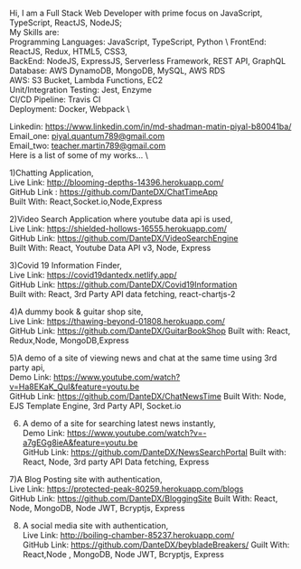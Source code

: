 Hi, I am a Full Stack Web Developer with prime focus on JavaScript, TypeScript, ReactJS, NodeJS; \
My Skills are: \
Programming Languages: JavaScript, TypeScript, Python \ 
FrontEnd: ReactJS, Redux, HTML5, CSS3, \
BackEnd: NodeJS, ExpressJS, Serverless Framework, REST API, GraphQL \
Database: AWS DynamoDB, MongoDB, MySQL, AWS RDS \
AWS: S3 Bucket, Lambda Functions, EC2 \
Unit/Integration Testing: Jest, Enzyme \
CI/CD Pipeline: Travis CI \
Deployment: Docker, Webpack \ 


Linkedin: https://www.linkedin.com/in/md-shadman-matin-piyal-b80041ba/ \
Email_one: piyal.quantum789@gmail.com \
Email_two: teacher.martin789@gmail.com \
Here is a list of some of my works... \

1)Chatting Application, \
Live Link: http://blooming-depths-14396.herokuapp.com/ \
GitHub Link : https://github.com/DanteDX/ChatTimeApp \
Built With: React,Socket.io,Node,Express

2)Video Search Application where youtube data api is used,\
Live Link: https://shielded-hollows-16555.herokuapp.com/ \
GitHub Link: https://github.com/DanteDX/VideoSearchEngine \
Built With: React, Youtube Data API v3, Node, Express

3)Covid 19 Information Finder,\
Live Link: https://covid19dantedx.netlify.app/ \
GitHub Link: https://github.com/DanteDX/Covid19Information \
Built with: React, 3rd Party API data fetching, react-chartjs-2

4)A dummy book & guitar shop site,\
Live Link: https://thawing-beyond-01808.herokuapp.com/ \
GitHub Link: https://github.com/DanteDX/GuitarBookShop
Built with: React, Redux,Node, MongoDB,Express

5)A demo of a site of viewing news and chat at the same time using 3rd party api,\
Demo Link: https://www.youtube.com/watch?v=Ha8EKaK_QuI&feature=youtu.be \
GitHub Link: https://github.com/DanteDX/ChatNewsTime
Built With: Node, EJS Template Engine, 3rd Party API, Socket.io

6) A demo of a site for searching latest news instantly,\
Demo Link: https://www.youtube.com/watch?v=-a7gEGg8ieA&feature=youtu.be \
GitHub Link: https://github.com/DanteDX/NewsSearchPortal
Built with: React, Node, 3rd party API Data fetching, Express

7)A Blog Posting site with authentication, \
Live Link: https://protected-peak-80259.herokuapp.com/blogs \
GitHub Link: https://github.com/DanteDX/BloggingSite
Built With: React, Node, MongoDB, Node JWT, Bcryptjs, Express

8) A social media site with authentication, \
Live Link: http://boiling-chamber-85237.herokuapp.com/ \
GitHub Link: https://github.com/DanteDX/beybladeBreakers/ 
Guilt With: React,Node , MongoDB, Node JWT, Bcryptjs, Express



